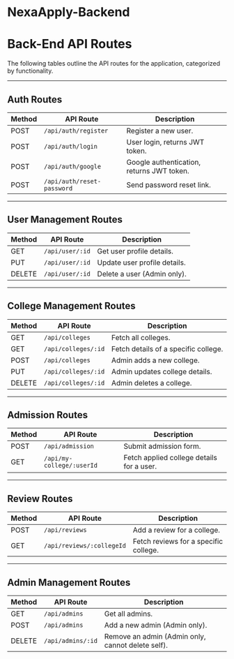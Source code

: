 # NexaApply-Backend
# Back-End API Routes

The following tables outline the API routes for the application, categorized by functionality.

---

## Auth Routes

| Method | API Route                  | Description                                      |
|--------|----------------------------|--------------------------------------------------|
| POST   | `/api/auth/register`       | Register a new user.                             |
| POST   | `/api/auth/login`          | User login, returns JWT token.                   |
| POST   | `/api/auth/google`         | Google authentication, returns JWT token.        |
| POST   | `/api/auth/reset-password` | Send password reset link.                        |

---

## User Management Routes

| Method | API Route          | Description                          |
|--------|--------------------|--------------------------------------|
| GET    | `/api/user/:id`    | Get user profile details.            |
| PUT    | `/api/user/:id`    | Update user profile details.         |
| DELETE | `/api/user/:id`    | Delete a user (Admin only).          |

---

## College Management Routes

| Method | API Route          | Description                                |
|--------|--------------------|--------------------------------------------|
| GET    | `/api/colleges`    | Fetch all colleges.                        |
| GET    | `/api/colleges/:id`| Fetch details of a specific college.       |
| POST   | `/api/colleges`    | Admin adds a new college.                  |
| PUT    | `/api/colleges/:id`| Admin updates college details.             |
| DELETE | `/api/colleges/:id`| Admin deletes a college.                   |

---

## Admission Routes

| Method | API Route                  | Description                                      |
|--------|----------------------------|--------------------------------------------------|
| POST   | `/api/admission`           | Submit admission form.                           |
| GET    | `/api/my-college/:userId`  | Fetch applied college details for a user.        |

---

## Review Routes

| Method | API Route                  | Description                                      |
|--------|----------------------------|--------------------------------------------------|
| POST   | `/api/reviews`             | Add a review for a college.                      |
| GET    | `/api/reviews/:collegeId`  | Fetch reviews for a specific college.            |

---

## Admin Management Routes

| Method | API Route          | Description                                             |
|--------|--------------------|---------------------------------------------------------|
| GET    | `/api/admins`      | Get all admins.                                         |
| POST   | `/api/admins`      | Add a new admin (Admin only).                           |
| DELETE | `/api/admins/:id`  | Remove an admin (Admin only, cannot delete self).       |